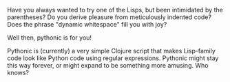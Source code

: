 Have you always wanted to try one of the Lisps, but been intimidated by the parentheses? Do you derive pleasure from meticulously indented code? Does the phrase "dynamic whitespace" fill you with joy?

Well then, pythonic is for you!

Pythonic is (currently) a very simple Clojure script that makes Lisp-family code look like Python code using regular expressions. Pythonic might stay this way forever, or might expand to be something more amusing. Who knows?
